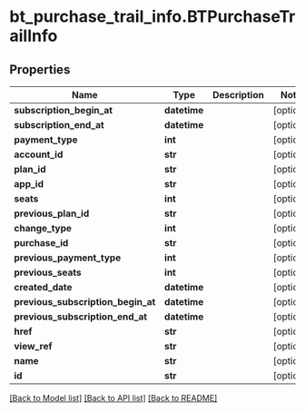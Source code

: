 # bt_purchase_trail_info.BTPurchaseTrailInfo

## Properties
Name | Type | Description | Notes
------------ | ------------- | ------------- | -------------
**subscription_begin_at** | **datetime** |  | [optional] 
**subscription_end_at** | **datetime** |  | [optional] 
**payment_type** | **int** |  | [optional] 
**account_id** | **str** |  | [optional] 
**plan_id** | **str** |  | [optional] 
**app_id** | **str** |  | [optional] 
**seats** | **int** |  | [optional] 
**previous_plan_id** | **str** |  | [optional] 
**change_type** | **int** |  | [optional] 
**purchase_id** | **str** |  | [optional] 
**previous_payment_type** | **int** |  | [optional] 
**previous_seats** | **int** |  | [optional] 
**created_date** | **datetime** |  | [optional] 
**previous_subscription_begin_at** | **datetime** |  | [optional] 
**previous_subscription_end_at** | **datetime** |  | [optional] 
**href** | **str** |  | [optional] 
**view_ref** | **str** |  | [optional] 
**name** | **str** |  | [optional] 
**id** | **str** |  | [optional] 

[[Back to Model list]](../README.md#documentation-for-models) [[Back to API list]](../README.md#documentation-for-api-endpoints) [[Back to README]](../README.md)



